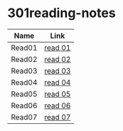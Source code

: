 # 301reading-notes

| Name        | Link                       |
| ----------- | -----------                |
| Read01      | [read 01](read01.md)    |
| Read02      | [read 02](read02.md)    |
| Read03      | [read 03](read03.md)    |
| Read04      | [read 04](read04.md)    |
| Read05      | [read 05](read05.md)    |
| Read06      | [read 06](read06.md)    |
| Read07      | [read 07](read07.md)    |
